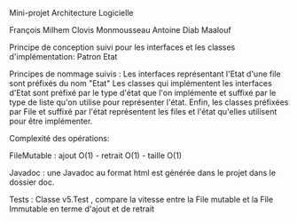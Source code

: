 Mini-projet Architecture Logicielle

François Milhem
Clovis Monmousseau
Antoine Diab Maalouf

Principe de conception suivi pour les interfaces et les classes d'implémentation:
Patron Etat

Principes de nommage suivis :
Les interfaces représentant l'Etat d'une file sont préfixés du nom "Etat"
Les classes qui implémentent les interfaces d'Etat sont préfixé par le type d'état que l'on implémente
et suffixé par le type de liste qu'on utilise pour représenter l'état.
Enfin, les classes préfixées par File et suffixé par l'état représentent les files et l'état
qu'elles utilisent pour être implémenter.


Complexité des opérations:

FileMutable : ajout O(1) - retrait O(1) - taille O(1)

Javadoc : une Javadoc au format html est générée dans le projet dans le dossier doc. 

Tests :
Classe v5.Test , compare la vitesse entre la File mutable et la File Immutable en terme d'ajout et de
retrait

